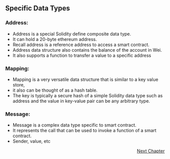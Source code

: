 ## Specific Data Types

### Address:

- Address is a special Solidity define composite data type. 
- It can hold a 20-byte ethereum address. 
- Recall address is a reference address to access a smart contract. 
- Address data structure also contains the balance of the account in Wei. 
- It also supports a function to transfer a value to a specific address


### Mapping:
- Mapping is a very versatile data structure that is similar to a key value store, 
- it also can be thought of as a hash table. 
- The key is typically a secure hash of a simple Solidity data type such as address and the value in key-value pair can be any arbitrary type.


### Message:
- Message is a complex data type specific to smart contract. 
- It represents the call that can be used to invoke a function of a smart contract.
- Sender, value, etc

<p align="right">
   <a href="./2.2.4 Data Structures.md">Next Chapter</a>
</p>
